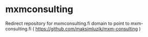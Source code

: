 # mxmconsulting
Redirect repository for mxmconsulting.fi domain to point to mxm-consulting.fi ( https://github.com/maksimluzik/mxm-consulting )
